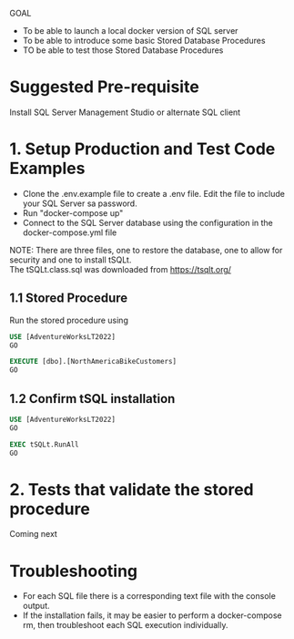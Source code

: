 GOAL
- To be able to launch a local docker version of SQL server
- To be able to introduce some basic Stored Database Procedures
- TO be able to test those Stored Database Procedures

# Suggested Pre-requisite
Install SQL Server Management Studio or alternate SQL client

# 1. Setup Production and Test Code Examples
- Clone the .env.example file to create a .env file. Edit the file to include your SQL Server sa password.
- Run "docker-compose up" 
- Connect to the SQL Server database using the configuration in the docker-compose.yml file 

NOTE: There are three files, one to restore the database, one to allow for security and one to install tSQLt. \
The tSQLt.class.sql was downloaded from https://tsqlt.org/

## 1.1 Stored Procedure
Run the stored procedure using 
```sql
USE [AdventureWorksLT2022]
GO

EXECUTE [dbo].[NorthAmericaBikeCustomers] 
GO
```
## 1.2 Confirm tSQL installation
```sql
USE [AdventureWorksLT2022]
GO

EXEC tSQLt.RunAll
GO
```

# 2. Tests that validate the stored procedure 
Coming next

# Troubleshooting
- For each SQL file there is a corresponding text file with the console output.
- If the installation fails, it may be easier to perform a docker-compose rm, then troubleshoot each SQL execution individually.